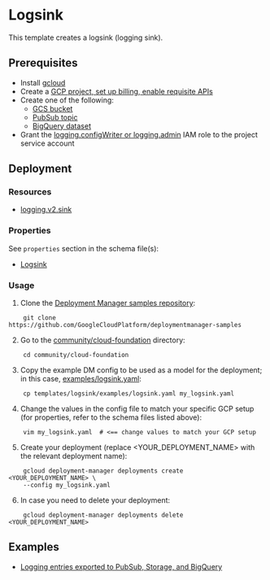 # Logsink

This template creates a logsink (logging sink).

## Prerequisites

- Install [gcloud](https://cloud.google.com/sdk)
- Create a [GCP project, set up billing, enable requisite APIs](../project/README.md)
- Create one of the following:
    - [GCS bucket](https://cloud.google.com/storage/docs/json_api/v1/buckets)
    - [PubSub topic](https://cloud.google.com/pubsub/docs/reference/rest/v1/projects.topics)
    - [BigQuery dataset](https://cloud.google.com/bigquery/docs/reference/rest/v2/datasets)
- Grant the [logging.configWriter or logging.admin](https://cloud.google.com/logging/docs/access-control) IAM role to the project service account

## Deployment

### Resources

- [logging.v2.sink](https://cloud.google.com/logging/docs/reference/v2/rest/v2/projects.sinks)

### Properties

See `properties` section in the schema file(s):

-  [Logsink](logsink.py.schema)

### Usage

1. Clone the [Deployment Manager samples repository](https://github.com/GoogleCloudPlatform/deploymentmanager-samples):

```
    git clone https://github.com/GoogleCloudPlatform/deploymentmanager-samples
```

2. Go to the [community/cloud-foundation](../../) directory:

```
    cd community/cloud-foundation
```

3. Copy the example DM config to be used as a model for the deployment; in this case, [examples/logsink.yaml](examples/logsink.yaml):

```
    cp templates/logsink/examples/logsink.yaml my_logsink.yaml
```

4. Change the values in the config file to match your specific GCP setup (for properties, refer to the schema files listed above):

```
    vim my_logsink.yaml  # <== change values to match your GCP setup
```

5. Create your deployment (replace <YOUR_DEPLOYMENT_NAME> with the relevant deployment name):

```
    gcloud deployment-manager deployments create <YOUR_DEPLOYMENT_NAME> \
    --config my_logsink.yaml
```

6. In case you need to delete your deployment:

```
    gcloud deployment-manager deployments delete <YOUR_DEPLOYMENT_NAME>
```

## Examples

- [Logging entries exported to PubSub, Storage, and BigQuery](examples/logsink.yaml)